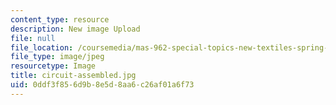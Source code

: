 ```yaml
---
content_type: resource
description: New image Upload
file: null
file_location: /coursemedia/mas-962-special-topics-new-textiles-spring-2010/0ddf3f856d9b8e5d8aa6c26af01a6f73_circuit-assembled.jpg
file_type: image/jpeg
resourcetype: Image
title: circuit-assembled.jpg
uid: 0ddf3f85-6d9b-8e5d-8aa6-c26af01a6f73
---
```

